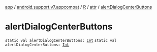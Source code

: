 [app](../../../index.md) / [android.support.v7.appcompat](../../index.md) / [R](../index.md) / [attr](index.md) / [alertDialogCenterButtons](.)

# alertDialogCenterButtons

`static val alertDialogCenterButtons: `[`Int`](https://kotlinlang.org/api/latest/jvm/stdlib/kotlin/-int/index.html)
`static val alertDialogCenterButtons: `[`Int`](https://kotlinlang.org/api/latest/jvm/stdlib/kotlin/-int/index.html)